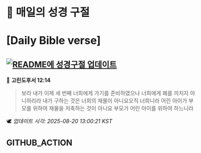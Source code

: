 # 🙏 매일의 성경 구절
# [Daily Bible verse]
## [![README에 성경구절 업데이트](https://github.com/DONGSUKA/first_test/actions/workflows/update-readme-bible.yml/badge.svg)](https://github.com/DONGSUKA/first_test/actions/workflows/update-readme-bible.yml)
<!-- START_BIBLE_VERSE -->
📖 **고린도후서 12:14**
> 보라 내가 이제 세 번째 너희에게 가기를 준비하였으나 너희에게 폐를 끼치지 아니하리라 내가 구하는 것은 너희의 재물이 아니요오직 너희니라 어린 아이가 부모를 위하여 재물을 저축하는 것이 아니요 부모가 어린 아이를 위하여 하느니라

🕊️ _업데이트 시각: 2025-08-20 13:00:21 KST_
  <!-- END_BIBLE_VERSE -->
## GITHUB_ACTION
